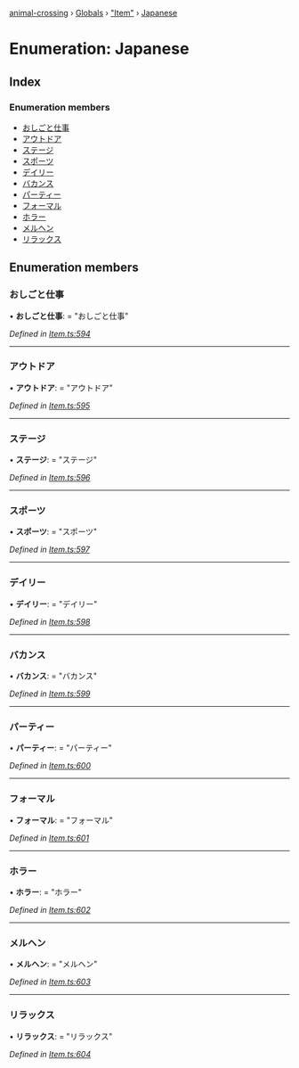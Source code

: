 [animal-crossing](../README.md) › [Globals](../globals.md) › ["Item"](../modules/_item_.md) › [Japanese](_item_.japanese.md)

# Enumeration: Japanese

## Index

### Enumeration members

* [おしごと仕事](_item_.japanese.md#おしごと仕事)
* [アウトドア](_item_.japanese.md#アウトドア)
* [ステージ](_item_.japanese.md#ステージ)
* [スポーツ](_item_.japanese.md#スポーツ)
* [デイリー](_item_.japanese.md#デイリー)
* [バカンス](_item_.japanese.md#バカンス)
* [パーティー](_item_.japanese.md#パーティー)
* [フォーマル](_item_.japanese.md#フォーマル)
* [ホラー](_item_.japanese.md#ホラー)
* [メルヘン](_item_.japanese.md#メルヘン)
* [リラックス](_item_.japanese.md#リラックス)

## Enumeration members

###  おしごと仕事

• **おしごと仕事**: = "おしごと仕事"

*Defined in [Item.ts:594](https://github.com/Norviah/animal-crossing/blob/ba83c61/module/types/Item.ts#L594)*

___

###  アウトドア

• **アウトドア**: = "アウトドア"

*Defined in [Item.ts:595](https://github.com/Norviah/animal-crossing/blob/ba83c61/module/types/Item.ts#L595)*

___

###  ステージ

• **ステージ**: = "ステージ"

*Defined in [Item.ts:596](https://github.com/Norviah/animal-crossing/blob/ba83c61/module/types/Item.ts#L596)*

___

###  スポーツ

• **スポーツ**: = "スポーツ"

*Defined in [Item.ts:597](https://github.com/Norviah/animal-crossing/blob/ba83c61/module/types/Item.ts#L597)*

___

###  デイリー

• **デイリー**: = "デイリー"

*Defined in [Item.ts:598](https://github.com/Norviah/animal-crossing/blob/ba83c61/module/types/Item.ts#L598)*

___

###  バカンス

• **バカンス**: = "バカンス"

*Defined in [Item.ts:599](https://github.com/Norviah/animal-crossing/blob/ba83c61/module/types/Item.ts#L599)*

___

###  パーティー

• **パーティー**: = "パーティー"

*Defined in [Item.ts:600](https://github.com/Norviah/animal-crossing/blob/ba83c61/module/types/Item.ts#L600)*

___

###  フォーマル

• **フォーマル**: = "フォーマル"

*Defined in [Item.ts:601](https://github.com/Norviah/animal-crossing/blob/ba83c61/module/types/Item.ts#L601)*

___

###  ホラー

• **ホラー**: = "ホラー"

*Defined in [Item.ts:602](https://github.com/Norviah/animal-crossing/blob/ba83c61/module/types/Item.ts#L602)*

___

###  メルヘン

• **メルヘン**: = "メルヘン"

*Defined in [Item.ts:603](https://github.com/Norviah/animal-crossing/blob/ba83c61/module/types/Item.ts#L603)*

___

###  リラックス

• **リラックス**: = "リラックス"

*Defined in [Item.ts:604](https://github.com/Norviah/animal-crossing/blob/ba83c61/module/types/Item.ts#L604)*
